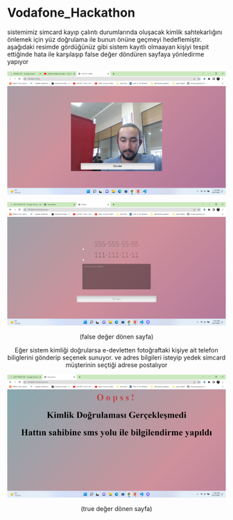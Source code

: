 # Vodafone_Hackathon
sistemimiz simcard kayıp çalıntı durumlarında oluşacak kimlik sahtekarlığını önlemek için  yüz doğrulama ile bunun önüne geçmeyi hedeflemiştir.
aşağıdaki resimde gördüğünüz gibi sistem kayıtlı olmaayan kişiyi tespit ettiğinde hata ile karşılaşıp false değer döndüren sayfaya yönledirme yapıyor

![](foto0.png)


![](foto2.png)
<p style="text-align:center;">(false değer dönen sayfa)</p>


<p style="text-align:center;">Eğer sistem kimliği doğrularsa e-devletten fotoğraftaki kişiye ait telefon biliglerini gönderip seçenek sunuyor. ve adres bilgileri isteyip
yedek simcard müşterinin seçtiği adrese postalıyor
</p>

![](foto3.png)
<p style="text-align:center;">(true değer dönen sayfa)</p>

